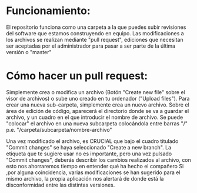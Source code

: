 # Funcionamiento:
  El repositorio funciona como una carpeta a la que puedes subir revisiones del software que estamos construyendo en equipo.
  Las modificaciones a los archivos se realizan mediante "pull request", ediciones que necesitan ser aceptadas por el administrador para pasar a ser parte de la última versión o "master"
# Cómo hacer un pull request:
  Simplemente crea o modifica un archivo (Botón "Create new file" sobre el visor de archivos) o sube uno creado en tu ordenador ("Upload files"). Para crear una nueva sub-carpeta, simplemente crea un nuevo archivo. Sobre el área de edición de código, aparecerá el directorio donde se va a guardar el archivo, y un cuadro en el que introducir el nombre de archivo. Se puede "colocar" el archivo en una nueva subcarpeta colocándola entre barras "/" p.e. "/carpeta/subcarpeta/nombre-archivo"
  
 Una vez modificado el archivo, es CRUCIAL que bajo el cuadro titulado "Commit changes" se haya seleccionado "Create a new branch". La etiqueta que te sugiere usar no es importante, pero una vez pulsado "Commit changes", deberás describir los cambios realizados al archivo, con esto nos ahorraremos tiempo en entender qué ha hecho el compañero
 Si ,por alguna coincidencia, varias modificaciones se han sugerido para el mismo archivo, la propia aplicación nos alertará de donde está la disconformidad entre las distintas versiones.
